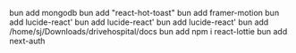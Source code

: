
bun add mongodb
bun add "react-hot-toast"
bun add framer-motion
bun add lucide-react'
bun add lucide-react'
bun add lucide-react'
bun add /home/sj/Downloads/drivehospital/docs
bun add npm i react-lottie
bun add next-auth
